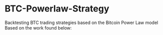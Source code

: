 # BTC-Powerlaw-Strategy
Backtesting BTC trading strategies based on the Bitcoin Power Law model
Based on the work found below:
